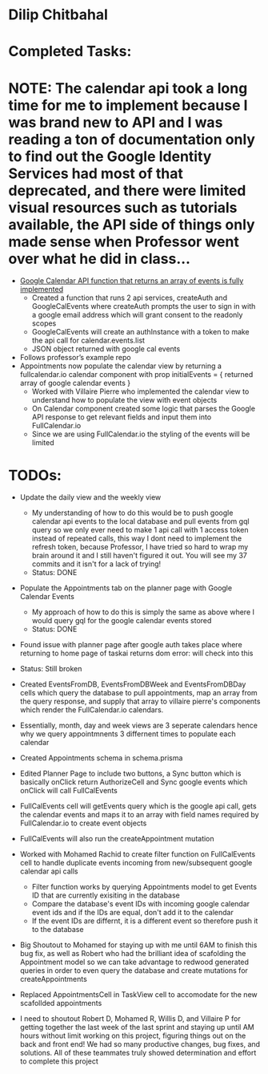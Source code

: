 # Dilip Chitbahal

# Completed Tasks:

# NOTE: The calendar api took a long time for me to implement because I was brand new to API and I was reading a ton of documentation only to find out the Google Identity Services had most of that deprecated, and there were limited visual resources such as tutorials available, the API side of things only made sense when Professor went over what he did in class…



* [Google Calendar API function that returns an array of events is fully implemented](https://github.com/Vrajs16/TaskAi/pull/95)
    * Created a function that runs 2 api services, createAuth and GoogleCalEvents where createAuth prompts the user to sign in with a google email address which will grant consent to the readonly scopes
    * GoogleCalEvents will create an authInstance with a token to make the api call for calendar.events.list
    * JSON object returned with google cal events
* Follows professor’s example repo
* Appointments now populate the calendar view by returning a fullcalendar.io calendar component with prop initialEvents = { returned array of google calendar events }
    * Worked with Villaire Pierre who implemented the calendar view to understand how to populate the view with event objects
    * On Calendar component created some logic that parses the Google API response to get relevant fields and input them into FullCalendar.io
    * Since we are using FullCalendar.io the styling of the events will be limited

# TODOs:

* Update the daily view and the weekly view
    * My understanding of how to do this would be to push google calendar api events to the local database and pull events from gql query so we only ever need to make 1 api call with 1 access token instead of repeated calls, this way I dont need to implement the refresh token, because Professor, I have tried so hard to wrap my brain around it and I still haven't figured it out. You will see my 37 commits and it isn't for a lack of trying!
    * Status: DONE
* Populate the Appointments tab on the planner page with Google Calendar Events
    * My approach of how to do this is simply the same as above where I would query gql for the google calendar events stored
    * Status: DONE

* Found issue with planner page after google auth takes place where returning to home page of taskai returns dom error: will check into this
* Status: Still broken

* Created EventsFromDB, EventsFromDBWeek and EventsFromDBDay cells which query the database to pull appointments, map an array from the query response, and supply that array to villaire pierre's components which render the FullCalendar.io calendars.
* Essentially, month, day and week views are 3 seperate calendars hence why we query appointmnents 3 differnent times to populate each calendar
* Created Appointments schema in schema.prisma
* Edited Planner Page to include two buttons, a Sync button which is basically onClick return AuthorizeCell and Sync google events which onClick will call FullCalEvents
* FullCalEvents cell will getEvents query which is the google api call, gets the calendar events and maps it to an array with field names required by FullCalendar.io to create event objects
* FullCalEvents will also run the createAppointment mutation
* Worked with Mohamed Rachid to create filter function on FullCalEvents cell to handle duplicate events incoming from new/subsequent google calendar api calls
    - Filter function works by querying Appointments model to get Events ID that are currently exisiting in the database
    - Compare the database's event IDs with incoming google calendar event ids and if the IDs are equal, don't add it to the calendar
    - If the event IDs are differnt, it is a different event so therefore push it to the database
* Big Shoutout to Mohamed for staying up with me until 6AM to finish this bug fix, as well as Robert who had the brilliant idea of scafolding the Appointment model so we can take advantage to redwood generated queries in order to even query the database and create mutations for createAppointments

* Replaced AppointmentsCell in TaskView cell to accomodate for the new scafollded appointments

* I need to shoutout Robert D, Mohamed R, Willis D, and Villaire P for getting together the last week of the last sprint and staying up until AM hours without limit working on this project, figuring things out on the back and front end! We had so many productive changes, bug fixes, and solutions. All of these teammates truly showed determination and effort to complete this project
